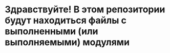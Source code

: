 # Здравствуйте! В этом репозитории будут находиться файлы с выполненными (или выполняемыми) модулями
